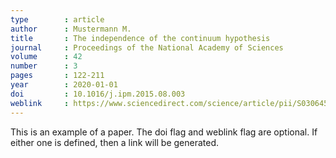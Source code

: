 ```yaml
---
type        : article   
author      : Mustermann M.
title       : The independence of the continuum hypothesis
journal     : Proceedings of the National Academy of Sciences
volume      : 42
number      : 3
pages       : 122-211
year        : 2020-01-01
doi         : 10.1016/j.ipm.2015.08.003
weblink     : https://www.sciencedirect.com/science/article/pii/S0306457315001041
---
```


This is an example of a paper.
The doi flag and weblink flag are optional.
If either one is defined, then a link will be generated.